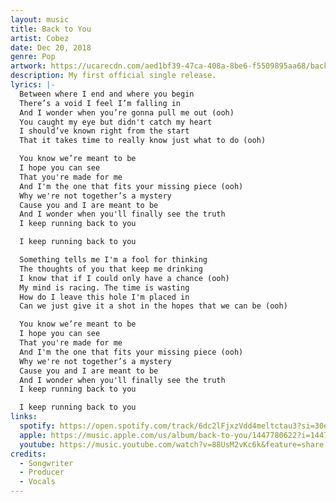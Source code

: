 ```yaml
---
layout: music
title: Back to You
artist: Cobez
date: Dec 20, 2018
genre: Pop
artwork: https://ucarecdn.com/aed1bf39-47ca-408a-8be6-f5509895aa68/back-to-you-artwork.jpg
description: My first official single release.
lyrics: |-
  Between where I end and where you begin
  There’s a void I feel I’m falling in
  And I wonder when you’re gonna pull me out (ooh)
  You caught my eye but didn't catch my heart
  I should’ve known right from the start
  That it takes time to really know just what to do (ooh)

  You know we’re meant to be
  I hope you can see
  That you're made for me
  And I'm the one that fits your missing piece (ooh)
  Why we're not together’s a mystery
  Cause you and I are meant to be
  And I wonder when you'll finally see the truth
  I keep running back to you 

  I keep running back to you

  Something tells me I'm a fool for thinking
  The thoughts of you that keep me drinking
  I know that if I could only have a chance (ooh)
  My mind is racing. The time is wasting
  How do I leave this hole I'm placed in
  Can we just give it a shot in the hopes that we can be (ooh)

  You know we’re meant to be
  I hope you can see
  That you're made for me
  And I'm the one that fits your missing piece (ooh)
  Why we're not together’s a mystery
  Cause you and I are meant to be
  And I wonder when you'll finally see the truth
  I keep running back to you

  I keep running back to you
links:
  spotify: https://open.spotify.com/track/6dc2lFjxzVdd4meltctau3?si=30eb5c3535dd4564
  apple: https://music.apple.com/us/album/back-to-you/1447780622?i=1447780623
  youtube: https://music.youtube.com/watch?v=88UsM2vKc6k&feature=share
credits:
  - Songwriter
  - Producer
  - Vocals
---
```

